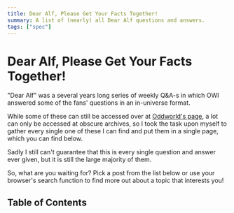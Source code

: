 ```yaml
---
title: Dear Alf, Please Get Your Facts Together!
summary: A list of (nearly) all Dear Alf questions and answers.
tags: ["spec"]
---
```


# Dear Alf, Please Get Your Facts Together!

"Dear Alf" was a several years long series of weekly Q&A-s in which
OWI answered some of the fans' questions in an in-universe format.

While some of these can still be accessed over at [Oddworld's
page](https://oddworld.com), a lot can only be accessed at obscure
archives, so I took the task upon myself to gather every single one of
these I can find and put them in a single page, which you can find
below.

Sadly I still can't guarantee that this is every single question and
answer ever given, but it is still the large majority of them.

So, what are you waiting for? Pick a post from the list below or use your
browser's search function to find more out about a topic that interests you!

<h2><a id="toc"></a>Table of Contents</h2>

<div id="root">
</div>

<style>

select {
    margin-left: auto;
    margin-right: auto;
    display: block;
}

#root {
    display: flex;
    flex-direction: row;
    flex-wrap: wrap;
    width: 90%;
    margin: 1rem auto;
    margin-top: 4rem;
}

#root div {
    padding-top: 1rem;
    padding-left: 3rem;
    padding-right: 3rem;
    margin-bottom: 2rem;
    background: #d2d2d2;
    box-shadow: 0 2px 4px 0 rgba(0, 0, 0, 0.2), 0 6px 20px 0 rgba(0, 0, 0, 0.2);
}

#root div div {
    padding-left: 2rem;
    padding-right: 2rem;
    padding-top: 1rem;
    padding-bottom: 1rem;
}
</style>
<script src="/assets/js/main.js"></script>
